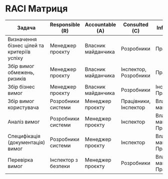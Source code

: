 # RACI Матриця

| Задача                                         | Responsible (R)     | Accountable (A)   | Consulted (C)                | Informed (I)                         |
|------------------------------------------------|---------------------|-------------------|------------------------------|--------------------------------------|
| Визначення бізнес цілей та критеріїв успіху    | Менеджер проєкту    | Власник майданчика| Розробники                   | Працівники,                          |
| Збір вимог обмежень, ризиків           | Менеджер проєкту    | Власник майданчика| Інспектор, Розробники        | Працівники                           |
| Збір бізнес вимог                        | Менеджер проєкту    | Власник майданчика| Розробники                   | Інспектор, Працівники                |
| Збір вимог користувача                         | Розробники системи  | Менеджер проєкту  | Працівники, Інспектор        | Власник майданчика                   |
| Аналіз вимог                                   | Розробники системи  | Менеджер проєкту  | Інспектор                    | Власник майданчика, Працівники       |
| Специфікація (документація) вимог              | Розробники системи  | Менеджер проєкту  | Інспектор                    | Власник майданчика, Працівники       |
| Перевірка вимог                                | Інспектор з безпеки | Менеджер проєкту  | Розробники                   | Власник майданчика, Працівники       |
